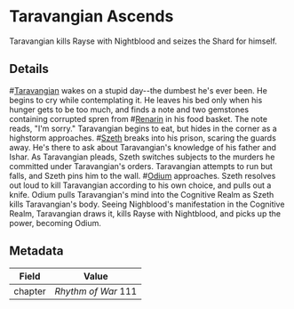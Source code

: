 # Taravangian Ascends
Taravangian kills Rayse with Nightblood and seizes the Shard for himself.

## Details
#[Taravangian](taravangian) wakes on a stupid day--the dumbest he's ever been. He begins to cry while contemplating it. He leaves his bed only when his hunger gets to be too much, and finds a note and two gemstones containing corrupted spren from #[Renarin](renarin) in his food basket. The note reads, "I'm sorry." Taravangian begins to eat, but hides in the corner as a highstorm approaches. #[Szeth](szeth) breaks into his prison, scaring the guards away. He's there to ask about Taravangian's knowledge of his father and Ishar. As Taravangian pleads, Szeth switches subjects to the murders he committed under Taravangian's orders. Taravangian attempts to run but falls, and Szeth pins him to the wall. #[Odium](odium) approaches. Szeth resolves out loud to kill Taravangian according to his own choice, and pulls out a knife. Odium pulls Taravangian's mind into the Cognitive Realm as Szeth kills Taravangian's body. Seeing Nighblood's manifestation in the Cognitive Realm, Taravangian draws it, kills Rayse with Nightblood, and picks up the power, becoming Odium. 

## Metadata
| Field | Value |
| ----- | ----- |
| chapter | *Rhythm of War* 111|